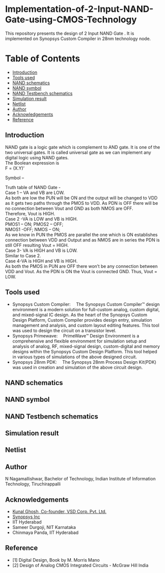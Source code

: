# Implementation-of-2-Input-NAND-Gate-using-CMOS-Technology<br/>
This repository presents the design of 2 Input NAND Gate . It is implemented on Synopsys Custom Compiler in 28nm technology node.<br/>
# Table of Contents<br/>
* [Introduction](https://github.com/N-Nagamallishwar/Implementation-of-2-Input-NAND-Gate-using-CMOS-Technology/edit/main/README.md##Introduction)<br/>
* [Tools used](https://github.com/N-Nagamallishwar/Implementation-of-2-Input-NAND-Gate-using-CMOS-Technology/edit/main/README.md##Tools-used)<br/>
* [NAND schematics](https://github.com/N-Nagamallishwar/Implementation-of-2-Input-NAND-Gate-using-CMOS-Technology/edit/main/README.md##NAND-schematics)<br/>
 * [NAND symbol](https://github.com/N-Nagamallishwar/Implementation-of-2-Input-NAND-Gate-using-CMOS-Technology/edit/main/README.md##NAND-symbol)<br/>
 * [NAND Testbench schematics](https://github.com/N-Nagamallishwar/Implementation-of-2-Input-NAND-Gate-using-CMOS-Technology/edit/main/README.md##NAND-Testbench-schematics)<br/>
 * [Simulation result](https://github.com/N-Nagamallishwar/Implementation-of-2-Input-NAND-Gate-using-CMOS-Technology/edit/main/README.md##Simulation-result)<br/>
 * [Netlist](https://github.com/N-Nagamallishwar/Implementation-of-2-Input-NAND-Gate-using-CMOS-Technology/edit/main/README.md##Netlist)<br/>
 * [Author](https://github.com/N-Nagamallishwar/Implementation-of-2-Input-NAND-Gate-using-CMOS-Technology/edit/main/README.md##Author)<br/>
 * [Acknowledgements](https://github.com/N-Nagamallishwar/Implementation-of-2-Input-NAND-Gate-using-CMOS-Technology/edit/main/README.md##Acknowledgements)<br/>
 * [Reference](https://github.com/N-Nagamallishwar/Implementation-of-2-Input-NAND-Gate-using-CMOS-Technology/edit/main/README.md##Reference)<br/>

## Introduction<br/>
NAND gate is a logic gate which is
complement to AND gate. It is one of the two
universal gates. It is called universal gate as
we can implement any digital logic using
NAND gates.<br/>
The Boolean expression is<br/>
 F = (X.Y)’<br/>

Symbol –<br/>

Truth table of NAND Gate -<br/>
Case 1 – VA and VB are LOW.<br/>
As both are low the PUN will be ON and the
output will be changed to VDD as it gets two
paths through the PMOS to VDD. As PDN is
OFF there will be no connection between Vout
and GND as both NMOS are OFF.<br/>
Therefore, Vout is HIGH.<br/>
Case 2 -VA is LOW and VB is HIGH.<br/>
PMOS1 – ON; PMOS2 – OFF;<br/> 
NMOS1 -OFF; NMOS – ON; <br/>
As we know in PUN the PMOS
are parallel the one which is ON establishes
connection between VDD and Output and as
NMOS are in series the PDN is still OFF
resulting Vout = HIGH.<br/>
Case 3- VA is HIGH and VB is LOW.<br/>
Similar to Case 2.<br/>
Case 4-VA is HIGH and VB is HIGH.<br/>
As both the PMOS in PUN are OFF there
won’t be any connection between VDD and Vout.
As the PDN is ON the Vout is connected GND.
Thus, Vout = LOW.<br/>
## Tools used<br/>
* Synopsys Custom Compiler:  The Synopsys Custom Compiler™ design environment is a modern solution for full-custom analog, custom digital, and mixed-signal IC design. As the heart of the Synopsys Custom Design Platform, Custom Compiler provides design entry, simulation management and analysis, and custom layout editing features. This tool was used to design the circuit on a transistor level.<br/>
* Synopsys Primewave:  PrimeWave™ Design Environment is a comprehensive and flexible environment for simulation setup and analysis of analog, RF, mixed-signal design, custom-digital and memory designs within the Synopsys Custom Design Platform. This tool helped in various types of simulations of the above designed circuit.<br/>
* Synopsys 28nm PDK:  The Synopsys 28nm Process Design Kit(PDK) was used in creation and simulation of the above circuit design.<br/>

## NAND schematics<br/>
## NAND symbol<br/>
## NAND Testbench schematics<br/>
## Simulation result<br/>

## Netlist<br/>
    
## Author<br/>
N Nagamallishwar, Bachelor of Technology, Indian Institute of Information Technology, Tiruchirappalli
## Acknowledgements<br/>
* [Kunal Ghosh, Co-founder, VSD Corp. Pvt. Ltd.](https://www.linkedin.com/in/kunal-ghosh-vlsisystemdesign-com-28084836/)<br/>
* [Synopsys Inc](https://www.synopsys.com/)<br/>
* IIT Hyderabad<br/>
* Sameer Durgoji, NIT Karnataka<br/>
* Chinmaya Panda, IIT Hyderabad<br/>

## Reference<br/>
* [1] Digital Design,
Book by M. Morris Mano
* [2] Design of Analog CMOS Integrated Circuits -
McGraw Hill India

